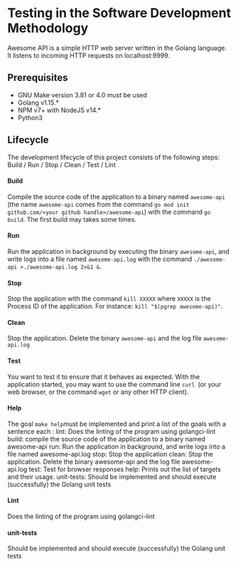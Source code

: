 # Testing in the Software Development Methodology

Awesome API is a simple HTTP web server written in the Golang language. It listens to incoming HTTP requests on localhost:9999.

## Prerequisites

- GNU Make version 3.81 or 4.0 must be used
- Golang v1.15.*
- NPM v7+ with NodeJS v14.*
- Python3

## Lifecycle

The development lifecycle of this project consists of the following steps: Build / Run / Stop / Clean / Test / Lint

#### Build

Compile the source code of the application to a binary named `awesome-api` (the name `awesome-api` comes from the command `go mod init github.com/<your github handle>/awesome-api`) with the command `go build`. The first build may takes some times.

#### Run

Run the application in background by executing the binary `awesome-api`, and write logs into a file named `awesome-api.log` with the command `./awesome-api >./awesome-api.log 2>&1 &`.

#### Stop

Stop the application with the command `kill XXXXX` where `XXXXX` is the Process ID of the application. For instance: `kill "$(pgrep awesome-api)"`.

#### Clean

Stop the application. Delete the binary `awesome-api` and the log file `awesome-api.log`

#### Test

You want to test it to ensure that it behaves as expected. With the application started, you may want to use the command line `curl `(or your web browser, or the command `wget` or any other HTTP client).

#### Help

The goal `make help`must be implemented and print a list of the goals with a sentence each :
lint:  Does the linting of the program using golangci-lint
build:  compile the source code of the application to a binary named awesome-api
run:  Run the application in background, and write logs into a file named awesome-api.log
stop:   Stop the application
clean:  Stop the application. Delete the binary awesome-api and the log file awesome-api.log
test:  Test for browser responses
help:  Prints out the list of targets and their usage.
unit-tests:  Should be implemented and should execute (successfully) the Golang unit tests

#### Lint

Does the linting of the program using golangci-lint

#### unit-tests

Should be implemented and should execute (successfully) the Golang unit tests

